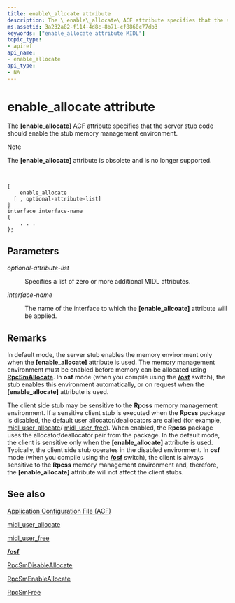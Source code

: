 ```yaml
---
title: enable\_allocate attribute
description: The \ enable\_allocate\ ACF attribute specifies that the server stub code should enable the stub memory management environment.
ms.assetid: 3a232a82-f114-4d8c-8b71-cf8860c77db3
keywords: ["enable_allocate attribute MIDL"]
topic_type:
- apiref
api_name:
- enable_allocate
api_type:
- NA
---
```


# enable\_allocate attribute

The **\[enable\_allocate\]** ACF attribute specifies that the server stub code should enable the stub memory management environment.

> [!Note]  
> The **\[enable\_allocate\]** attribute is obsolete and is no longer supported.

 

``` syntax
[
    enable_allocate
  [ , optional-attribute-list]
]
interface interface-name
{
    . . .
};
```

## Parameters

<dl> <dt>

*optional-attribute-list* 
</dt> <dd>

Specifies a list of zero or more additional MIDL attributes.

</dd> <dt>

*interface-name* 
</dt> <dd>

The name of the interface to which the **\[enable\_allcoate\]** attribute will be applied.

</dd> </dl>

## Remarks

In default mode, the server stub enables the memory environment only when the **\[enable\_allocate\]** attribute is used. The memory management environment must be enabled before memory can be allocated using [**RpcSmAllocate**](https://msdn.microsoft.com/library/windows/desktop/aa378458). In **osf** mode (when you compile using the [**/osf**](-osf.md) switch), the stub enables this environment automatically, or on request when the **\[enable\_allocate\]** attribute is used.

The client side stub may be sensitive to the **Rpcss** memory management environment. If a sensitive client stub is executed when the **Rpcss** package is disabled, the default user allocator/deallocators are called (for example, [midl\_user\_allocate](https://msdn.microsoft.com/library/windows/desktop/aa378715)/ [midl\_user\_free](https://msdn.microsoft.com/library/windows/desktop/aa378716)). When enabled, the **Rpcss** package uses the allocator/deallocator pair from the package. In the default mode, the client is sensitive only when the **\[enable\_allocate\]** attribute is used. Typically, the client side stub operates in the disabled environment. In **osf** mode (when you compile using the [**/osf**](-osf.md) switch), the client is always sensitive to the **Rpcss** memory management environment and, therefore, the **\[enable\_allocate\]** attribute will not affect the client stubs.

## See also

<dl> <dt>

[Application Configuration File (ACF)](application-configuration-file-acf-.md)
</dt> <dt>

[midl\_user\_allocate](https://msdn.microsoft.com/library/windows/desktop/aa378715)
</dt> <dt>

[midl\_user\_free](https://msdn.microsoft.com/library/windows/desktop/aa378716)
</dt> <dt>

[**/osf**](-osf.md)
</dt> <dt>

[RpcSmDisableAllocate](https://msdn.microsoft.com/library/windows/desktop/aa378461)
</dt> <dt>

[RpcSmEnableAllocate](https://msdn.microsoft.com/library/windows/desktop/aa378462)
</dt> <dt>

[RpcSmFree](https://msdn.microsoft.com/library/windows/desktop/aa378463)
</dt> </dl>

 

 




